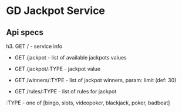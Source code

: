 GD Jackpot Service
=======================


Api specs
---------

h3. GET / - service info

 - GET /jackpot - list of available jackpots values
 - GET /jackpot/:TYPE - jackpot value
 
 - GET /winners/:TYPE - list of jackpot winners, param: limit (def: 30)
 - GET /rules/:TYPE - list of rules for jackpot
 
:TYPE - one of [bingo, slots, videopoker, blackjack, poker, badbeat]


